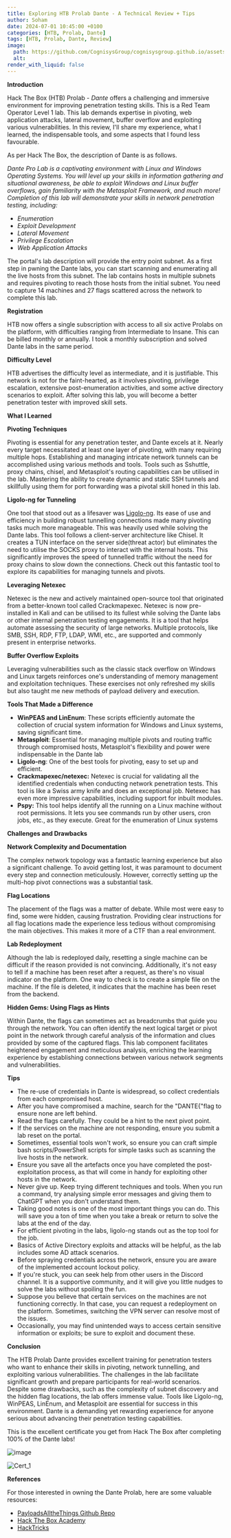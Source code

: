 ```yaml
---
title: Exploring HTB Prolab Dante - A Technical Review + Tips
author: Soham
date: 2024-07-01 10:45:00 +0100
categories: [HTB, Prolab, Dante]
tags: [HTB, Prolab, Dante, Review]
image:
  path: https://github.com/CognisysGroup/cognisysgroup.github.io/assets/25560539/6ec93821-f6bf-4534-9489-858cd7428591
  alt: 
render_with_liquid: false
---
```



**Introduction**

Hack The Box (HTB) Prolab - _Dante_ offers a challenging and immersive environment for improving penetration testing skills. This is a Red Team Operator Level 1 lab. This lab demands expertise in pivoting, web application attacks, lateral movement, buffer overflow and exploiting various vulnerabilities. In this review, I'll share my experience, what I learned, the indispensable tools, and some aspects that I found less favourable.

As per Hack The Box, the description of Dante is as follows.

_Dante Pro Lab is a captivating environment with Linux and Windows Operating Systems. You will level up your skills in information gathering and situational awareness, be able to exploit Windows and Linux buffer overflows, gain familiarity with the Metasploit Framework, and much more! Completion of this lab will demonstrate your skills in network penetration testing, including:_

- _Enumeration_
- _Exploit Development_
- _Lateral Movement_
- _Privilege Escalation_
- _Web Application Attacks_

The portal's lab description will provide the entry point subnet. As a first step in pwning the Dante labs, you can start scanning and enumerating all the live hosts from this subnet. The lab contains hosts in multiple subnets and requires pivoting to reach those hosts from the initial subnet. You need to capture 14 machines and 27 flags scattered across the network to complete this lab.

**Registration**

HTB now offers a single subscription with access to all six active Prolabs on the platform, with difficulties ranging from Intermediate to Insane. This can be billed monthly or annually. I took a monthly subscription and solved Dante labs in the same period.

**Difficulty Level**

HTB advertises the difficulty level as intermediate, and it is justifiable. This network is not for the faint-hearted, as it involves pivoting, privilege escalation, extensive post-enumeration activities, and some active directory scenarios to exploit. After solving this lab, you will become a better penetration tester with improved skill sets. 

**What I Learned**

**Pivoting Techniques**

Pivoting is essential for any penetration tester, and Dante excels at it. Nearly every target necessitated at least one layer of pivoting, with many requiring multiple hops. Establishing and managing intricate network tunnels can be accomplished using various methods and tools. Tools such as Sshuttle, proxy chains, chisel, and Metasploit's routing capabilities can be utilised in the lab. Mastering the ability to create dynamic and static SSH tunnels and skillfully using them for port forwarding was a pivotal skill honed in this lab.

**Ligolo-ng for Tunneling**

One tool that stood out as a lifesaver was [Ligolo-ng](https://github.com/nicocha30/ligolo-ng). Its ease of use and efficiency in building robust tunnelling connections made many pivoting tasks much more manageable. This was heavily used while solving the Dante labs. This tool follows a client-server architecture like Chisel. It creates a TUN interface on the server side(threat actor) but eliminates the need to utilise the SOCKS proxy to interact with the internal hosts. This significantly improves the speed of tunnelled traffic without the need for proxy chains to slow down the connections. Check out this fantastic tool to explore its capabilities for managing tunnels and pivots.

**Leveraging Netexec**

Netexec is the new and actively maintained open-source tool that originated from a better-known tool called Crackmapexec. Netexec is now pre-installed in Kali and can be utilised to its fullest while solving the Dante labs or other internal penetration testing engagements. It is a tool that helps automate assessing the security of large networks. Multiple protocols, like SMB, SSH, RDP, FTP, LDAP, WMI, etc., are supported and commonly present in enterprise networks.

**Buffer Overflow Exploits**

Leveraging vulnerabilities such as the classic stack overflow on Windows and Linux targets reinforces one's understanding of memory management and exploitation techniques. These exercises not only refreshed my skills but also taught me new methods of payload delivery and execution.​

**Tools That Made a Difference**

- **WinPEAS and LinEnum**: These scripts efficiently automate the collection of crucial system information for Windows and Linux systems, saving significant time.​
- **Metasploit**: Essential for managing multiple pivots and routing traffic through compromised hosts, Metasploit's flexibility and power were indispensable in the Dante lab​
- **Ligolo-ng**: One of the best tools for pivoting, easy to set up and efficient.
- **Crackmapexec/netexec:** Netexec is crucial for validating all the identified credentials when conducting network penetration tests. This tool is like a Swiss army knife and does an exceptional job. Netexec has even more impressive capabilities, including support for inbuilt modules.
- **Pspy:** This tool helps identify all the running on a Linux machine without root permissions. It lets you see commands run by other users, cron jobs, etc., as they execute. Great for the enumeration of Linux systems

**Challenges and Drawbacks**

**Network Complexity and Documentation**

The complex network topology was a fantastic learning experience but also a significant challenge. To avoid getting lost, it was paramount to document every step and connection meticulously. However, correctly setting up the multi-hop pivot connections was a substantial task.​

**Flag Locations**

The placement of the flags was a matter of debate. While most were easy to find, some were hidden, causing frustration. Providing clear instructions for all flag locations made the experience less tedious without compromising the main objectives. This makes it more of a CTF than a real environment.

**Lab Redeployment**

Although the lab is redeployed daily, resetting a single machine can be difficult if the reason provided is not convincing. Additionally, it's not easy to tell if a machine has been reset after a request, as there's no visual indicator on the platform. One way to check is to create a simple file on the machine. If the file is deleted, it indicates that the machine has been reset from the backend.

**Hidden Gems: Using Flags as Hints**

Within Dante, the flags can sometimes act as breadcrumbs that guide you through the network. You can often identify the next logical target or pivot point in the network through careful analysis of the information and clues provided by some of the captured flags. This lab component facilitates heightened engagement and meticulous analysis, enriching the learning experience by establishing connections between various network segments and vulnerabilities.

**Tips**

- The re-use of credentials in Dante is widespread, so collect credentials from each compromised host.
- After you have compromised a machine, search for the "DANTE{"flag to ensure none are left behind.
- Read the flags carefully. They could be a hint to the next pivot point.
- If the services on the machine are not responding, ensure you submit a lab reset on the portal.
- Sometimes, essential tools won't work, so ensure you can craft simple bash scripts/PowerShell scripts for simple tasks such as scanning the live hosts in the network.
- Ensure you save all the artefacts once you have completed the post-exploitation process, as that will come in handy for exploiting other hosts in the network.
- Never give up. Keep trying different techniques and tools. When you run a command, try analysing simple error messages and giving them to ChatGPT when you don't understand them.
- Taking good notes is one of the most important things you can do. This will save you a ton of time when you take a break or return to solve the labs at the end of the day.
- For efficient pivoting in the labs, ligolo-ng stands out as the top tool for the job.
- Basics of Active Directory exploits and attacks will be helpful, as the lab includes some AD attack scenarios.
- Before spraying credentials across the network, ensure you are aware of the implemented account lockout policy.
- If you're stuck, you can seek help from other users in the Discord channel. It is a supportive community, and it will give you little nudges to solve the labs without spoiling the fun.
- Suppose you believe that certain services on the machines are not functioning correctly. In that case, you can request a redeployment on the platform. Sometimes, switching the VPN server can resolve most of the issues.
- Occasionally, you may find unintended ways to access certain sensitive information or exploits; be sure to exploit and document these.

**Conclusion**

The HTB Prolab Dante provides excellent training for penetration testers who want to enhance their skills in pivoting, network tunnelling, and exploiting various vulnerabilities. The challenges in the lab facilitate significant growth and prepare participants for real-world scenarios. Despite some drawbacks, such as the complexity of subnet discovery and the hidden flag locations, the lab offers immense value. Tools like Ligolo-ng, WinPEAS, LinEnum, and Metasploit are essential for success in this environment. Dante is a demanding yet rewarding experience for anyone serious about advancing their penetration testing capabilities.

This is the excellent certificate you get from Hack The Box after completing 100% of the Dante labs!

![image](https://github.com/CognisysGroup/cognisysgroup.github.io/assets/25560539/0b788675-b767-4b17-aed2-c756b4775178)

![Cert_1](https://github.com/CognisysGroup/cognisysgroup.github.io/assets/25560539/6ec93821-f6bf-4534-9489-858cd7428591)


**References**

For those interested in owning the Dante Prolab, here are some valuable resources:

- [PayloadsAlltheThings Github Repo](https://github.com/swisskyrepo/PayloadsAllTheThings/)
- [Hack The Box Academy](https://academy.hackthebox.com/)
- [HackTricks](https://book.hacktricks.xyz/)
